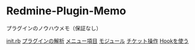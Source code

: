 Redmine-Plugin-Memo
===================

プラグインのノウハウメモ（保証なし）

[init.rb](init.rb.md)
[プラグインの解析](analysis_plguin.md)
[メニュー項目](edit_menu.md)
[モジュール](edit_module.md)
[チケット操作](issue_controller.md)
[Hookを使う](use_hook.md)
